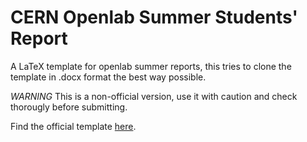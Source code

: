 CERN Openlab Summer Students' Report
====================

A LaTeX template for openlab summer reports, this tries to clone the template in .docx format the best way possible.

*WARNING*
This is a non-official version, use it with caution and check thorougly before submitting.

Find the official template [here](https://mmm.cern.ch/owa/redir.aspx?C=nu_5qgprcEWTmtIO9_Fon7j-OULnbtEI6wjhwyYA2ZSqgx7E4gzXd2tRs6cM-CYQgckgvSgDyTU.&URL=http%3a%2f%2fopenlab.web.cern.ch%2fsites%2fopenlab.web.cern.ch%2ffiles%2fCERNopenlabSummerStudentReportTemplate_2014.docx).
